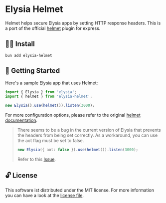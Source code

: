 # Elysia Helmet

Helmet helps secure Elysia apps by setting HTTP response headers. This is a port of the official [helmet](https://github.com/helmetjs/helmet) plugin for express.

## 🧑‍💻 Install

```
bun add elysia-helmet
```

## 👋 Getting Started

Here's a sample Elysia app that uses Helmet:

```typescript
import { Elysia } from 'elysia';
import { helmet } from 'elysia-helmet';

new Elysia().use(helmet()).listen(3000);
```

For more configuration options, please refer to the original [helmet documentation](https://github.com/helmetjs/helmet).

> There seems to be a bug in the current version of Elysia that prevents the headers from being set correctly. As a workaround, you can use the aot flag must be set to false.
>
> ```typescript
> new Elysia({ aot: false }).use(helmet()).listen(3000);
> ```
>
> Refer to this [Issue](https://github.com/elysiajs/elysia/issues/625).

## 🔓 License

This software ist distributed under the MIT license. For more information you can have a look at the [license file](./LICENSE).
